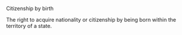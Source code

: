 Citizenship by birth

The right to acquire nationality or citizenship by being born within the territory of a state.